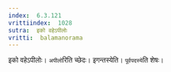 ```yaml
---
index:  6.3.121
vrittiindex:  1028
sutra:  इको वहेऽपीलोः
vritti:  balamanorama 
---
```


इको वहेऽपीलोः। `अपीलो`रिति च्छेदः। इगन्तस्येति। `पूर्वपदस्ये`ति शेषः। 

